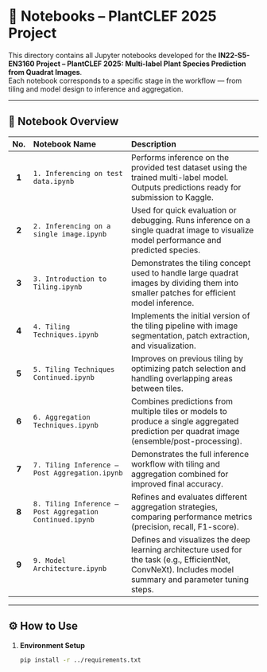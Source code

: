# 🌿 Notebooks – PlantCLEF 2025 Project

This directory contains all Jupyter notebooks developed for the **IN22-S5-EN3160 Project – PlantCLEF 2025: Multi-label Plant Species Prediction from Quadrat Images**.  
Each notebook corresponds to a specific stage in the workflow — from tiling and model design to inference and aggregation.

---

## 📁 Notebook Overview

| No. | Notebook Name | Description |
|:---:|:----------------------------|:----------------------------|
| **1** | `1. Inferencing on test data.ipynb` | Performs inference on the provided test dataset using the trained multi-label model. Outputs predictions ready for submission to Kaggle. |
| **2** | `2. Inferencing on a single image.ipynb` | Used for quick evaluation or debugging. Runs inference on a single quadrat image to visualize model performance and predicted species. |
| **3** | `3. Introduction to Tiling.ipynb` | Demonstrates the tiling concept used to handle large quadrat images by dividing them into smaller patches for efficient model inference. |
| **4** | `4. Tiling Techniques.ipynb` | Implements the initial version of the tiling pipeline with image segmentation, patch extraction, and visualization. |
| **5** | `5. Tiling Techniques Continued.ipynb` | Improves on previous tiling by optimizing patch selection and handling overlapping areas between tiles. |
| **6** | `6. Aggregation Techniques.ipynb` | Combines predictions from multiple tiles or models to produce a single aggregated prediction per quadrat image (ensemble/post-processing). |
| **7** | `7. Tiling Inference – Post Aggregation.ipynb` | Demonstrates the full inference workflow with tiling and aggregation combined for improved final accuracy. |
| **8** | `8. Tiling Inference – Post Aggregation Continued.ipynb` | Refines and evaluates different aggregation strategies, comparing performance metrics (precision, recall, F1-score). |
| **9** | `9. Model Architecture.ipynb` | Defines and visualizes the deep learning architecture used for the task (e.g., EfficientNet, ConvNeXt). Includes model summary and parameter tuning steps. |

---

## ⚙️ How to Use

1. **Environment Setup**
   ```bash
   pip install -r ../requirements.txt


